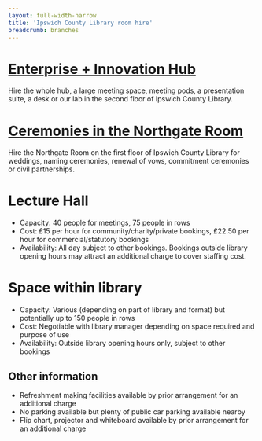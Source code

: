 ```yaml
---
layout: full-width-narrow
title: 'Ipswich County Library room hire'
breadcrumb: branches
---
```

# [Enterprise + Innovation Hub](http://suffolklibraries.co.uk/branches/hub)

Hire the whole hub, a large meeting space, meeting pods, a presentation suite, a desk or our lab in the second floor of Ipswich County Library.

# [Ceremonies in the Northgate Room](http://suffolklibraries.co.uk/ceremonies)

Hire the Northgate Room on the first floor of Ipswich County Library for weddings, naming ceremonies, renewal of vows, commitment ceremonies or civil partnerships.

# Lecture Hall

* Capacity: 40 people for meetings, 75 people in rows
* Cost: £15 per hour for community/charity/private bookings, £22.50 per hour for commercial/statutory bookings
* Availability: All day subject to other bookings. Bookings outside library opening hours may attract an additional charge to cover staffing cost.

# Space within library

* Capacity: Various (depending on part of library and format) but potentially up to 150 people in rows
* Cost: Negotiable with library manager depending on space required and purpose of use
* Availability: Outside library opening hours only, subject to other bookings

## Other information

* Refreshment making facilities available by prior arrangement for an additional charge
* No parking available but plenty of public car parking available nearby
* Flip chart, projector and whiteboard available by prior arrangement for an additional charge
